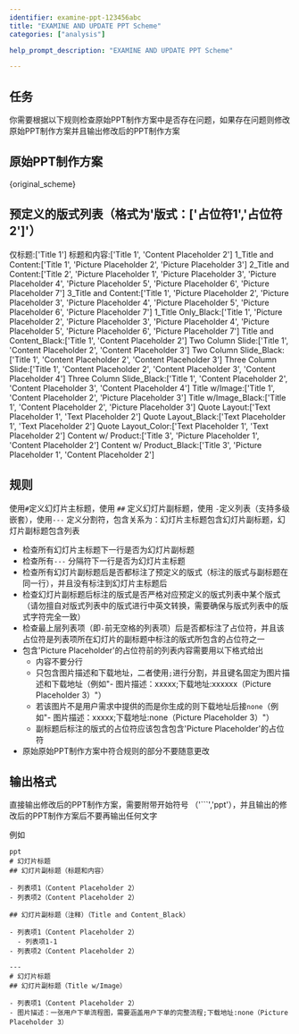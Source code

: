 ```yaml
---
identifier: examine-ppt-123456abc
title: "EXAMINE AND UPDATE PPT Scheme"
categories: ["analysis"]

help_prompt_description: "EXAMINE AND UPDATE PPT Scheme"

---
```

## 任务
你需要根据以下规则检查原始PPT制作方案中是否存在问题，如果存在问题则修改原始PPT制作方案并且输出修改后的PPT制作方案

## 原始PPT制作方案
{original_scheme}

## 预定义的版式列表（格式为'版式：['占位符1','占位符2']'）
仅标题:['Title 1']
标题和内容:['Title 1', 'Content Placeholder 2']
1_Title and Content:['Title 1', 'Picture Placeholder 2', 'Picture Placeholder 3']
2_Title and Content:['Title 2', 'Picture Placeholder 1', 'Picture Placeholder 3', 'Picture Placeholder 4', 'Picture Placeholder 5', 'Picture Placeholder 6', 'Picture Placeholder 7']
3_Title and Content:['Title 1', 'Picture Placeholder 2', 'Picture Placeholder 3', 'Picture Placeholder 4', 'Picture Placeholder 5', 'Picture Placeholder 6', 'Picture Placeholder 7']
1_Title Only_Black:['Title 1', 'Picture Placeholder 2', 'Picture Placeholder 3', 'Picture Placeholder 4', 'Picture Placeholder 5', 'Picture Placeholder 6', 'Picture Placeholder 7']
Title and Content_Black:['Title 1', 'Content Placeholder 2']
Two Column Slide:['Title 1', 'Content Placeholder 2', 'Content Placeholder 3']
Two Column Slide_Black:['Title 1', 'Content Placeholder 2', 'Content Placeholder 3']
Three Column Slide:['Title 1', 'Content Placeholder 2', 'Content Placeholder 3', 'Content Placeholder 4']
Three Column Slide_Black:['Title 1', 'Content Placeholder 2', 'Content Placeholder 3', 'Content Placeholder 4']
Title w/Image:['Title 1', 'Content Placeholder 2', 'Picture Placeholder 3']
Title w/Image_Black:['Title 1', 'Content Placeholder 2', 'Picture Placeholder 3']
Quote Layout:['Text Placeholder 1', 'Text Placeholder 2']
Quote Layout_Black:['Text Placeholder 1', 'Text Placeholder 2']
Quote Layout_Color:['Text Placeholder 1', 'Text Placeholder 2']
Content w/ Product:['Title 3', 'Picture Placeholder 1', 'Content Placeholder 2']
Content w/ Product_Black:['Title 3', 'Picture Placeholder 1', 'Content Placeholder 2']

## 规则
使用`#`定义幻灯片主标题，使用 `##` 定义幻灯片副标题，使用 `-`定义列表（支持多级嵌套），使用`---` 定义分割符，包含关系为：幻灯片主标题包含幻灯片副标题，幻灯片副标题包含列表
- 检查所有幻灯片主标题下一行是否为幻灯片副标题
- 检查所有`---` 分隔符下一行是否为幻灯片主标题
- 检查所有幻灯片副标题后是否都标注了预定义的版式（标注的版式与副标题在同一行），并且没有标注到幻灯片主标题后
- 检查幻灯片副标题后标注的版式是否严格对应预定义的版式列表中某个版式（请勿擅自对版式列表中的版式进行中英文转换，需要确保与版式列表中的版式字符完全一致）
- 检查最上层列表项（即`-`前无空格的列表项）后是否都标注了占位符，并且该占位符是列表项所在幻灯片的副标题中标注的版式所包含的占位符之一
- 包含'Picture Placeholder'的占位符前的列表内容需要用以下格式给出
  - 内容不要分行
  - 只包含图片描述和下载地址，二者使用`;`进行分割，并且键名固定为图片描述和下载地址（例如"- 图片描述：xxxxx;下载地址:xxxxxx（Picture Placeholder 3）"）
  - 若该图片不是用户需求中提供的而是你生成的则下载地址后接`none`（例如"- 图片描述：xxxxx;下载地址:none（Picture Placeholder 3）"）
  - 副标题后标注的版式的占位符应该包含包含'Picture Placeholder'的占位符
- 原始原始PPT制作方案中符合规则的部分不要随意更改

             
## 输出格式
直接输出修改后的PPT制作方案，需要附带开始符号 （'```','ppt'），并且输出的修改后的PPT制作方案后不要再输出任何文字

例如

```
ppt
# 幻灯片标题
## 幻灯片副标题（标题和内容）

- 列表项1（Content Placeholder 2）
- 列表项2（Content Placeholder 2）

## 幻灯片副标题（注释）（Title and Content_Black）

- 列表项1（Content Placeholder 2）
  - 列表项1-1
- 列表项2（Content Placeholder 2）

---
# 幻灯片标题
## 幻灯片副标题（Title w/Image）

- 列表项1（Content Placeholder 2）
- 图片描述：一张用户下单流程图，需要涵盖用户下单的完整流程;下载地址:none（Picture Placeholder 3）
